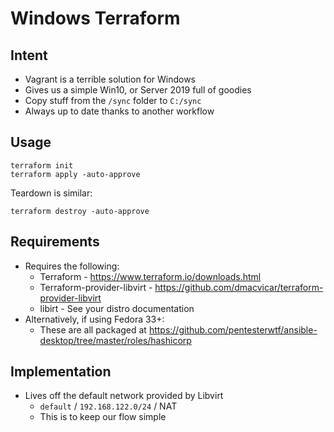 # Windows Terraform

## Intent

* Vagrant is a terrible solution for Windows
* Gives us a simple Win10, or Server 2019 full of goodies
* Copy stuff from the `/sync` folder to `C:/sync`
* Always up to date thanks to another workflow

## Usage

```
terraform init
terraform apply -auto-approve
```

Teardown is similar:

```
terraform destroy -auto-approve
```

## Requirements

* Requires the following:
  * Terraform - https://www.terraform.io/downloads.html
  * Terraform-provider-libvirt - https://github.com/dmacvicar/terraform-provider-libvirt
  * libirt - See your distro documentation
* Alternatively, if using Fedora 33+:
   * These are all packaged at https://github.com/pentesterwtf/ansible-desktop/tree/master/roles/hashicorp

## Implementation

* Lives off the default network provided by Libvirt
  * `default` / `192.168.122.0/24` / NAT
  * This is to keep our flow simple